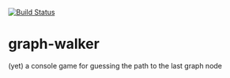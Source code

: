 [![Build Status](https://app.travis-ci.com/bytepicker/graph-walker.svg?branch=main)](https://app.travis-ci.com/bytepicker/graph-walker)

# graph-walker
(yet) a console game for guessing the path to the last graph node 
